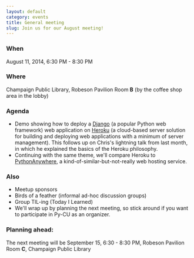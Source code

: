 ```yaml
---
layout: default
category: events
title: General meeting
slug: Join us for our August meeting!
---
```


### When
August 11, 2014, 6:30 PM - 8:30 PM

### Where
Champaign Public Library, Robeson Pavilion Room **B** (by the coffee shop area in the lobby)

### Agenda
* Demo showing how to deploy a <a href="https://www.djangoproject.com/">Django</a> (a popular Python web framework) web application on <a href="https://www.heroku.com/">Heroku</a> (a cloud-based server solution for building and deploying web applications with a minimum of server management). This follows up on Chris's lightning talk from last month, in which he explained the basics of the Heroku philosophy.
* Continuing with the same theme, we'll compare Heroku to <a href="https://www.pythonanywhere.com/">PythonAnywhere</a>, a kind-of-similar-but-not-really web hosting service.

### Also
* Meetup sponsors
* Birds of a feather (informal ad-hoc discussion groups)
* Group TIL-ing (Today I Learned)
* We'll wrap up by planning the next meeting, so stick around if you want to participate in Py-CU as an organizer.

### Planning ahead:
The next meeting will be September 15, 6:30 - 8:30 PM, Robeson Pavilion Room **C**, Champaign Public Library

